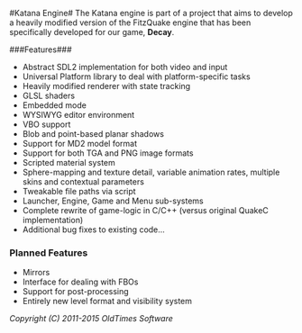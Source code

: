 #Katana Engine#
The Katana engine is part of a project that aims to develop a heavily modified version of the FitzQuake engine that has been specifically developed for our game, **Decay**.

###Features###
- Abstract SDL2 implementation for both video and input
- Universal Platform library to deal with platform-specific tasks
- Heavily modified renderer with state tracking
- GLSL shaders
- Embedded mode
- WYSIWYG editor environment
- VBO support
- Blob and point-based planar shadows
- Support for MD2 model format
- Support for both TGA and PNG image formats
- Scripted material system
- Sphere-mapping and texture detail, variable animation rates, multiple skins and contextual parameters
- Tweakable file paths via script
- Launcher, Engine, Game and Menu sub-systems
- Complete rewrite of game-logic in C/C++ (versus original QuakeC implementation)
- Additional bug fixes to existing code... 

### Planned Features ###
- Mirrors
- Interface for dealing with FBOs
- Support for post-processing
- Entirely new level format and visibility system

*Copyright (C) 2011-2015 OldTimes Software*
